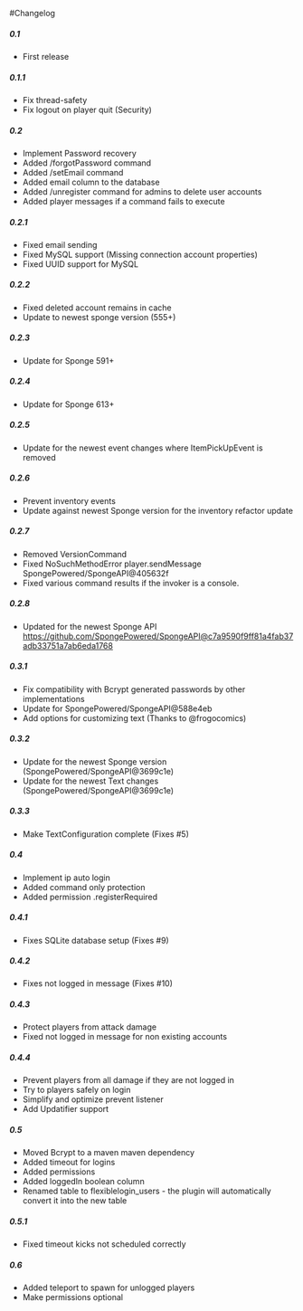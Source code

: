 #Changelog

##### 0.1

+ First release

##### 0.1.1

* Fix thread-safety
* Fix logout on player quit (Security)

##### 0.2

+ Implement Password recovery
+ Added /forgotPassword command
+ Added /setEmail command
+ Added email column to the database
+ Added /unregister command for admins to delete user accounts
+ Added player messages if a command fails to execute

##### 0.2.1

+ Fixed email sending
+ Fixed MySQL support (Missing connection account properties)
+ Fixed UUID support for MySQL

##### 0.2.2

+ Fixed deleted account remains in cache
+ Update to newest sponge version (555+)

##### 0.2.3

+ Update for Sponge 591+

##### 0.2.4

+ Update for Sponge 613+

##### 0.2.5

+ Update for the newest event changes where ItemPickUpEvent is removed

##### 0.2.6

+ Prevent inventory events
+ Update against newest Sponge version for the inventory refactor update

##### 0.2.7

+ Removed VersionCommand
+ Fixed NoSuchMethodError player.sendMessage SpongePowered/SpongeAPI@405632f
+ Fixed various command results if the invoker is a console.

##### 0.2.8

+ Updated for the newest Sponge API https://github.com/SpongePowered/SpongeAPI@c7a9590f9ff81a4fab37adb33751a7ab6eda1768

##### 0.3.1

+ Fix compatibility with Bcrypt generated passwords by other implementations
+ Update for SpongePowered/SpongeAPI@588e4eb
+ Add options for customizing text (Thanks to @frogocomics)

##### 0.3.2

+ Update for the newest Sponge version (SpongePowered/SpongeAPI@3699c1e)
+ Update for the newest Text changes (SpongePowered/SpongeAPI@3699c1e)

##### 0.3.3

+ Make TextConfiguration complete (Fixes #5)

##### 0.4

+ Implement ip auto login
+ Added command only protection
+ Added permission .registerRequired

##### 0.4.1

+ Fixes SQLite database setup (Fixes #9)

##### 0.4.2

+ Fixes not logged in message (Fixes #10)

##### 0.4.3

+ Protect players from attack damage
+ Fixed not logged in message for non existing accounts

##### 0.4.4

+ Prevent players from all damage if they are not logged in
+ Try to players safely on login
+ Simplify and optimize prevent listener
+ Add Updatifier support

##### 0.5

+ Moved Bcrypt to a maven maven dependency
+ Added timeout for logins
+ Added permissions
+ Added loggedIn boolean column
+ Renamed table to flexiblelogin_users - the plugin will automatically convert it into the new table

##### 0.5.1

* Fixed timeout kicks not scheduled correctly

##### 0.6

* Added teleport to spawn for unlogged players
* Make permissions optional